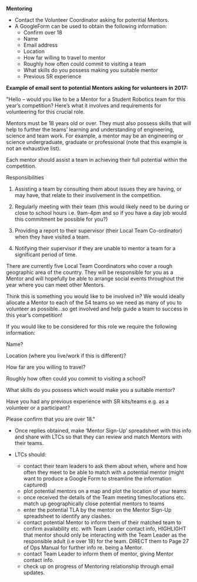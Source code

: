 **Mentoring**


* Contact the Volunteer Coordinator asking for potential Mentors.
* A GoogleForm can be used to obtain the following information:
    * Confirm over 18
    * Name
    * Email address
    * Location
    * How far willing to travel to mentor
    * Roughly how often could commit to visiting a team
    * What skills do you possess making you suitable mentor
    * Previous SR experience

**Example of email sent to potential Mentors asking for volunteers in 2017:**

"Hello – would you like to be a Mentor for a Student Robotics team for this year’s competition?  Here’s what it involves and requirements for volunteering for this crucial role.

Mentors must be 18 years old or over. They must also possess skills that will help to further the teams’ learning and understanding of engineering, science and team work. For example, a mentor may be an engineering or science undergraduate, graduate or professional (note that this example is not an exhaustive list).

Each mentor should assist a team in achieving their full potential within the competition.

Responsibilities

1. Assisting a team by consulting them about issues they are having, or may have, that relate to their involvement in the competition.

2. Regularly meeting with their team (this would likely need to be during or close to school hours i.e. 9am-4pm and so if you have a day job would this commitment be possible for you?)

3. Providing a report to their supervisor (their Local Team Co-ordinator) when they have visited a team.

4. Notifying their supervisor if they are unable to mentor a team for a significant period of time.

There are currently five Local Team Coordinators who cover a rough geographic area of the country.  They will be responsible for you as a Mentor and will hopefully be able to arrange social events throughout the year where you can meet other Mentors.

Think this is something you would like to be involved in?  We would ideally allocate a Mentor to each of the 54 teams so we need as many of you to volunteer as possible…so get involved and help guide a team to success in this year’s competition!  

If you would like to be considered for this role we require the following information:

Name?

Location (where you live/work if this is different)?

How far are you willing to travel?

Roughly how often could you commit to visiting a school?

What skills do you possess which would make you a suitable mentor?

Have you had any previous experience with SR kits/teams e.g. as a volunteer or a participant?

Please confirm that you are over 18."


* Once replies obtained, make ‘Mentor Sign-Up’ spreadsheet with this info and share with LTCs so that they can review and match Mentors with their teams.

* LTCs should:
    * contact their team leaders to ask them about when, where and how often they meet to be able to match with a potential mentor (might want to produce a Google Form to streamline the information captured)
    * plot potential mentors on a map and plot the location of your teams
    * once received the details of the Team meeting times/locations etc. match up geographically close potential mentors to teams
    * enter the potential TLA by the mentor on the Mentor Sign-Up spreadsheet to identify any clashes.
    * contact potential Mentor to inform them of their matched team to confirm availability etc. with Team Leader contact info, HIGHLIGHT that mentor should only be interacting with the Team Leader as the responsible adult (i.e over 18) for the team.  DIRECT them to Page 27 of Ops Manual for further info re. being a Mentor.
    * contact Team Leader to inform them of mentor, giving Mentor contact info.
    * check up on progress of Mentoring relationship through email updates.
